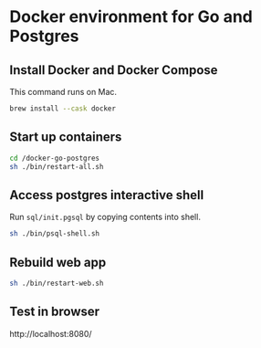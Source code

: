 # Docker environment for Go and Postgres

## Install Docker and Docker Compose

This command runs on Mac.

```bash
brew install --cask docker
```

## Start up containers

```bash
cd /docker-go-postgres
sh ./bin/restart-all.sh
```

## Access postgres interactive shell

Run `sql/init.pgsql` by copying contents into shell.

```bash
sh ./bin/psql-shell.sh
```

## Rebuild web app

```bash
sh ./bin/restart-web.sh
```

## Test in browser

http://localhost:8080/
